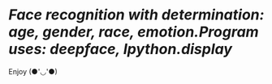 # *Face recognition with determination: age, gender, race, emotion.Program uses: deepface, Ipython.display*
Enjoy (●'◡'●)
